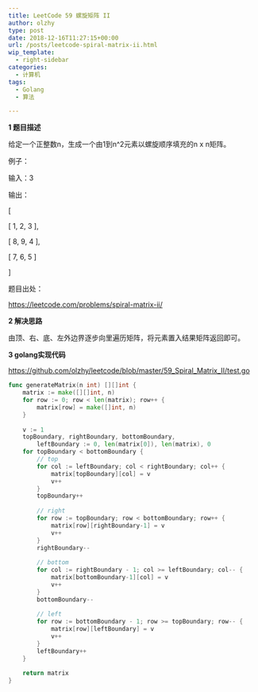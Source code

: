 ```yaml
---
title: LeetCode 59 螺旋矩阵 II
author: olzhy
type: post
date: 2018-12-16T11:27:15+00:00
url: /posts/leetcode-spiral-matrix-ii.html
wip_template:
  - right-sidebar
categories:
  - 计算机
tags:
  - Golang
  - 算法

---
```

**1 题目描述**
  
给定一个正整数n，生成一个由1到n^2元素以螺旋顺序填充的n x n矩阵。

例子：
  
输入：3
  
输出：
  
[
   
[ 1, 2, 3 ],
   
[ 8, 9, 4 ],
   
[ 7, 6, 5 ]
  
]

题目出处：
  
<a href="https://leetcode.com/problems/spiral-matrix-ii/" target="_blank">https://leetcode.com/problems/spiral-matrix-ii/</a>

**2 解决思路**
  
由顶、右、底、左外边界逐步向里遍历矩阵，将元素置入结果矩阵返回即可。

**3 golang实现代码**
  
<a href="https://github.com/olzhy/leetcode/blob/master/59_Spiral_Matrix_II/test.go" rel="noopener" target="_blank">https://github.com/olzhy/leetcode/blob/master/59_Spiral_Matrix_II/test.go</a>

```go
func generateMatrix(n int) [][]int {  
    matrix := make([][]int, n)  
    for row := 0; row < len(matrix); row++ {  
        matrix[row] = make([]int, n)  
    }  
  
    v := 1  
    topBoundary, rightBoundary, bottomBoundary,  
        leftBoundary := 0, len(matrix[0]), len(matrix), 0  
    for topBoundary < bottomBoundary {  
        // top  
        for col := leftBoundary; col < rightBoundary; col++ {  
            matrix[topBoundary][col] = v  
            v++  
        }  
        topBoundary++  
  
        // right  
        for row := topBoundary; row < bottomBoundary; row++ {  
            matrix[row][rightBoundary-1] = v  
            v++  
        }  
        rightBoundary--  
  
        // bottom  
        for col := rightBoundary - 1; col >= leftBoundary; col-- {  
            matrix[bottomBoundary-1][col] = v  
            v++  
        }  
        bottomBoundary--  
  
        // left  
        for row := bottomBoundary - 1; row >= topBoundary; row-- {  
            matrix[row][leftBoundary] = v  
            v++  
        }  
        leftBoundary++  
    }  
  
    return matrix  
}
```